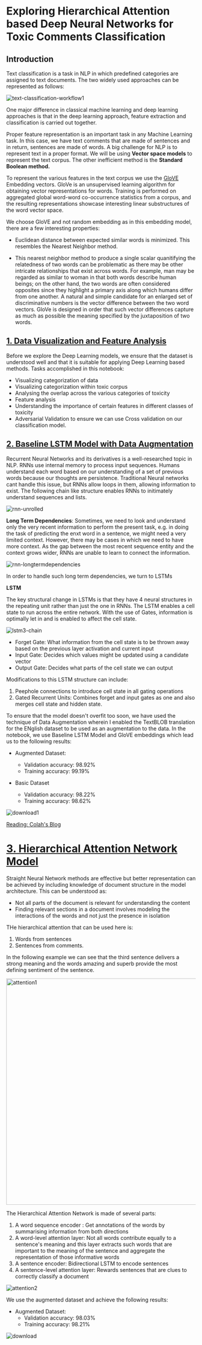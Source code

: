 # Exploring Hierarchical Attention based Deep Neural Networks for Toxic Comments Classification

## Introduction

Text classification is a task in NLP in which predefined categories are assigned to text documents. The two widely used approaches can be represented as follows: 

![text-classification-workflow1](https://user-images.githubusercontent.com/19747416/52180628-5b3c9300-27ae-11e9-9180-dd8b87352b4a.png)

One major difference in classical machine learning and deep learning approaches is that in the deep learning approach, feature extraction and classification is carried out together. 

Proper feature representation is an important task in any Machine Learning task. In this case, we have text comments that are made of sentences and in return, sentences are made of words. A big challenge for NLP is to represent text in a proper format. We will be using **Vector space models** to represent the text corpus. The other inefficient method is the **Standard Boolean method.**

To represent the various features in the text corpus we use the [GloVE](https://nlp.stanford.edu/projects/glove/) Embedding vectors. GloVe is an unsupervised learning algorithm for obtaining vector representations for words. Training is performed on aggregated global word-word co-occurrence statistics from a corpus, and the resulting representations showcase interesting linear substructures of the word vector space.

We choose GloVE and not random embedding as in this embedding model, there are a few interesting properties:

 - Euclidean distance between expected similar words is minimized. This resembles the Nearest Neighbor method.

 - This nearest neighbor method to produce a single scalar quanitifying the relatedness of two words can be problematic as there may be other intricate relationships that exist across words.  For example, man may be regarded as similar to woman in that both words describe human beings; on the other hand, the two words are often considered opposites since they highlight a primary axis along which humans differ from one another.  A natural and simple candidate for an enlarged set of discriminative numbers is the vector difference between the two word vectors. GloVe is designed in order that such vector differences capture as much as possible the meaning specified by the juxtaposition of two words.


## [1. Data Visualization and Feature Analysis](https://github.com/deepandas11/HAN-and-Data-Augmentation-Text-Classifier/blob/master/notebook1-data-visualization%20and%20feature%20analysis.ipynb)

Before we explore the Deep Learning models, we ensure that the dataset is understood well and that it is suitable for applying Deep Learning based methods. Tasks accomplished in this notebook:
  - Visualizing categorization of data
  - Visualizing categorization within toxic corpus
  - Analysing the overlap across the various categories of toxicity
  - Feature analysis 
  - Understanding the importance of certain features in different classes of toxicity
  - Adversarial Validation to ensure we can use Cross validation on our classification model.

## [2. Baseline LSTM Model with Data Augmentation](https://github.com/deepandas11/HAN-and-Data-Augmentation-Text-Classifier/blob/master/notebook3-baseline-lstm-data-augmentation.ipynb)

Recurrent Neural Networks and its derivatives is a well-researched topic in NLP. RNNs use internal memory to process input sequences. Humans understand each word based on our understanding of a set of previous words because our thoughts are persistence. Traditional Neural networks cant handle this issue, but RNNs allow loops in them, allowing information to exist. The following chain like structure enables RNNs to initimately understand sequences and lists. 

![rnn-unrolled](https://user-images.githubusercontent.com/19747416/52180944-af954200-27b1-11e9-9260-10d53f60e2e3.png) 

**Long Term Dependencies**: Sometimes, we need to look and understand only the very recent information to perform the present task, e.g. in doing the task of predicting the enxt word in a sentence, we might need a very limited context. However, there may be cases in which we need to have more context. As the gap between the most recent sequence entity and the context grows wider, RNNs are unable to learn to connect the information. 

![rnn-longtermdependencies](https://user-images.githubusercontent.com/19747416/52181011-83c68c00-27b2-11e9-8d5a-26fe1e2e0284.png)

In order to handle such long term dependencies, we turn to LSTMs

**LSTM**

The key structural change in LSTMs is that they have 4 neural structures in the repeating unit rather than just the one in RNNs. The LSTM enables a cell state to run across the entire network. With the use of Gates, information is optimally let in and is enabled to affect the cell state.

![lstm3-chain](https://user-images.githubusercontent.com/19747416/52181023-a2c51e00-27b2-11e9-9d44-4fefbf6be64b.png)


- Forget Gate: What information from the cell state is to be thrown away based on the previous layer activation and current input
- Input Gate: Decides which values might be updated using a candidate vector 
- Output Gate: Decides what parts of the cell state we can output

Modifications to this LSTM structure can include:
1. Peephole connections to introduce cell state in all gating operations
2. Gated Recurrent Units: Combines forget and input gates as one and also merges cell state and hidden state.

To ensure that the model doesn't overfit too soon, we have used the technique of Data Augmentation wherein I enabled the TextBLOB translation for the ENglish dataset to be used as an augmentation to the data.
In the notebook, we use Baseline LSTM Model and GloVE embeddings which lead us to the following results:

- Augmented Dataset:
   - Validation accuracy: 98.92%
   - Training accuracy: 99.19%

- Basic Dataset
   - Validation accuracy: 98.22%
   - Training accuracy: 98.62%


![download1](https://user-images.githubusercontent.com/19747416/52181207-2849cd80-27b5-11e9-925b-dfac0e570123.png)

[Reading: Colah's Blog](http://colah.github.io/posts/2015-08-Understanding-LSTMs/)


# [3. Hierarchical Attention Network Model](https://github.com/deepandas11/HAN-and-Data-Augmentation-Text-Classifier/blob/master/notebook4-han-with-augmented-data.ipynb) 

Straight Neural Network methods are effective but better representation can be achieved by including knowledge of document structure in the model architecture. This can be understood as:
- Not all parts of the document is relevant for understanding the content
- Finding relevant sections in a document involves modeling the interactions of the words and not just the presence in isolation

THe hierarchical attention that can be used here is:
1. Words from sentences
2. Sentences from comments.

In the following example we can see that the third sentence delivers a strong meaning and the words amazing and superb provide the most defining sentiment of the sentence. 

<img width="600" alt="attention1" src="https://user-images.githubusercontent.com/19747416/52181452-9b544380-27b7-11e9-8091-29d28d70eb2f.png">

The Hierarchical Attention Network is made of several parts:

1. A word sequence encoder : Get annotations of the words by summarising information from both directions 
2. A word-level attention layer: Not all words contribute equally to a sentence's meaning and this layer extracts such words that are important to the meaning of the sentence and aggregate the representation of those informative words
3. A sentence encoder: Bidirectional LSTM to encode sentences
4. A sentence-level attention layer: Rewards sentences that are clues to correctly classify a document

![attention2](https://user-images.githubusercontent.com/19747416/52181453-9c857080-27b7-11e9-83c2-cd13a0c9d094.png)

We use the augmented dataset and achieve the following results:
- Augmented Dataset:
   - Validation accuracy: 98.03%
   - Training accuracy: 98.21%

![download](https://user-images.githubusercontent.com/19747416/52181541-afe50b80-27b8-11e9-9bd5-f335513ed330.png)




